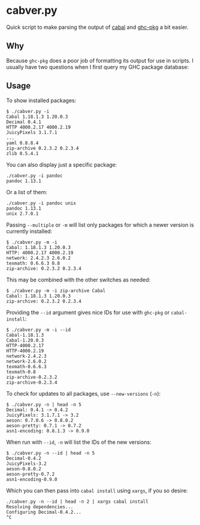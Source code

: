 # cabver.py

Quick script to make parsing the output of [cabal](https://www.haskell.org/cabal/) and [ghc-pkg](https://www.haskell.org/haskellwiki/Ghc-pkg) a bit easier.

## Why

Because `ghc-pkg` does a poor job of formatting its output for use in scripts. I usually have two questions when I first query my GHC package database:

## Usage

To show installed packages:

```
$ ./cabver.py -i
Cabal 1.18.1.3 1.20.0.3
Decimal 0.4.1
HTTP 4000.2.17 4000.2.19
JuicyPixels 3.1.7.1
...
yaml 0.8.8.4
zip-archive 0.2.3.2 0.2.3.4
zlib 0.5.4.1
```

You can also display just a specific package:

```
./cabver.py -i pandoc
pandoc 1.13.1
```

Or a list of them:

```
./cabver.py -i pandoc unix
pandoc 1.13.1
unix 2.7.0.1
```

Passing `--multiple` or `-m` will list only packages for which a newer version is currently installed:

```
$ ./cabver.py -m -i
Cabal: 1.18.1.3 1.20.0.3
HTTP: 4000.2.17 4000.2.19
network: 2.4.2.3 2.6.0.2
texmath: 0.6.6.3 0.8
zip-archive: 0.2.3.2 0.2.3.4
```

This may be combined with the other switches as needed:

```
$ ./cabver.py -m -i zip-archive Cabal
Cabal: 1.18.1.3 1.20.0.3
zip-archive: 0.2.3.2 0.2.3.4
```

Providing the `--id` argument gives nice IDs for use with `ghc-pkg` or `cabal-install`:

```
$ ./cabver.py -m -i --id
Cabal-1.18.1.3
Cabal-1.20.0.3
HTTP-4000.2.17
HTTP-4000.2.19
network-2.4.2.3
network-2.6.0.2
texmath-0.6.6.3
texmath-0.8
zip-archive-0.2.3.2
zip-archive-0.2.3.4
```

To check for updates to all packages, use `--new-versions` (`-n`):

```
$ ./cabver.py -n | head -n 5
Decimal: 0.4.1 -> 0.4.2
JuicyPixels: 3.1.7.1 -> 3.2
aeson: 0.7.0.6 -> 0.8.0.2
aeson-pretty: 0.7.1 -> 0.7.2
asn1-encoding: 0.8.1.3 -> 0.9.0
```

When run with `--id`, `-n` will list the IDs of the new versions:

```
$ ./cabver.py -n --id | head -n 5
Decimal-0.4.2
JuicyPixels-3.2
aeson-0.8.0.2
aeson-pretty-0.7.2
asn1-encoding-0.9.0
```

Which you can then pass into `cabal install` using `xargs`, if you so desire:

```
./cabver.py -n --id | head -n 2 | xargs cabal install
Resolving dependencies...
Configuring Decimal-0.4.2...
^C
```
